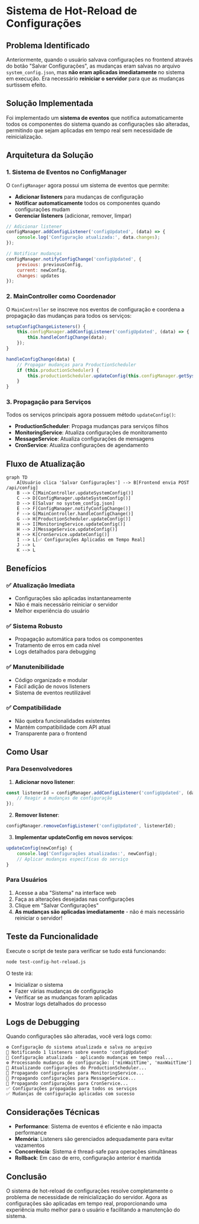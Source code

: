 # Sistema de Hot-Reload de Configurações

## Problema Identificado

Anteriormente, quando o usuário salvava configurações no frontend através do botão "Salvar Configurações", as mudanças eram salvas no arquivo `system_config.json`, mas **não eram aplicadas imediatamente** no sistema em execução. Era necessário **reiniciar o servidor** para que as mudanças surtissem efeito.

## Solução Implementada

Foi implementado um **sistema de eventos** que notifica automaticamente todos os componentes do sistema quando as configurações são alteradas, permitindo que sejam aplicadas em tempo real sem necessidade de reinicialização.

## Arquitetura da Solução

### 1. Sistema de Eventos no ConfigManager

O `ConfigManager` agora possui um sistema de eventos que permite:

- **Adicionar listeners** para mudanças de configuração
- **Notificar automaticamente** todos os componentes quando configurações mudam
- **Gerenciar listeners** (adicionar, remover, limpar)

```javascript
// Adicionar listener
configManager.addConfigListener('configUpdated', (data) => {
    console.log('Configuração atualizada:', data.changes);
});

// Notificar mudanças
configManager.notifyConfigChange('configUpdated', {
    previous: previousConfig,
    current: newConfig,
    changes: updates
});
```

### 2. MainController como Coordenador

O `MainController` se inscreve nos eventos de configuração e coordena a propagação das mudanças para todos os serviços:

```javascript
setupConfigChangeListeners() {
    this.configManager.addConfigListener('configUpdated', (data) => {
        this.handleConfigChange(data);
    });
}

handleConfigChange(data) {
    // Propagar mudanças para ProductionScheduler
    if (this.productionScheduler) {
        this.productionScheduler.updateConfig(this.configManager.getSystemConfig());
    }
}
```

### 3. Propagação para Serviços

Todos os serviços principais agora possuem método `updateConfig()`:

- **ProductionScheduler**: Propaga mudanças para serviços filhos
- **MonitoringService**: Atualiza configurações de monitoramento
- **MessageService**: Atualiza configurações de mensagens
- **CronService**: Atualiza configurações de agendamento

## Fluxo de Atualização

```mermaid
graph TD
    A[Usuário clica 'Salvar Configurações'] --> B[Frontend envia POST /api/config]
    B --> C[MainController.updateSystemConfig()]
    C --> D[ConfigManager.updateSystemConfig()]
    D --> E[Salvar no system_config.json]
    E --> F[ConfigManager.notifyConfigChange()]
    F --> G[MainController.handleConfigChange()]
    G --> H[ProductionScheduler.updateConfig()]
    H --> I[MonitoringService.updateConfig()]
    H --> J[MessageService.updateConfig()]
    H --> K[CronService.updateConfig()]
    I --> L[✅ Configurações Aplicadas em Tempo Real]
    J --> L
    K --> L
```

## Benefícios

### ✅ **Atualização Imediata**
- Configurações são aplicadas instantaneamente
- Não é mais necessário reiniciar o servidor
- Melhor experiência do usuário

### ✅ **Sistema Robusto**
- Propagação automática para todos os componentes
- Tratamento de erros em cada nível
- Logs detalhados para debugging

### ✅ **Manutenibilidade**
- Código organizado e modular
- Fácil adição de novos listeners
- Sistema de eventos reutilizável

### ✅ **Compatibilidade**
- Não quebra funcionalidades existentes
- Mantém compatibilidade com API atual
- Transparente para o frontend

## Como Usar

### Para Desenvolvedores

1. **Adicionar novo listener**:
```javascript
const listenerId = configManager.addConfigListener('configUpdated', (data) => {
    // Reagir a mudanças de configuração
});
```

2. **Remover listener**:
```javascript
configManager.removeConfigListener('configUpdated', listenerId);
```

3. **Implementar updateConfig em novos serviços**:
```javascript
updateConfig(newConfig) {
    console.log('Configurações atualizadas:', newConfig);
    // Aplicar mudanças específicas do serviço
}
```

### Para Usuários

1. Acesse a aba "Sistema" na interface web
2. Faça as alterações desejadas nas configurações
3. Clique em "Salvar Configurações"
4. **As mudanças são aplicadas imediatamente** - não é mais necessário reiniciar o servidor!

## Teste da Funcionalidade

Execute o script de teste para verificar se tudo está funcionando:

```bash
node test-config-hot-reload.js
```

O teste irá:
- Inicializar o sistema
- Fazer várias mudanças de configuração
- Verificar se as mudanças foram aplicadas
- Mostrar logs detalhados do processo

## Logs de Debugging

Quando configurações são alteradas, você verá logs como:

```
⚙️ Configuração do sistema atualizada e salva no arquivo
📢 Notificando 1 listeners sobre evento 'configUpdated'
🔄 Configuração atualizada - aplicando mudanças em tempo real...
⚙️ Processando mudanças de configuração: ['minWaitTime', 'maxWaitTime']
🔄 Atualizando configurações do ProductionScheduler...
🔄 Propagando configurações para MonitoringService...
🔄 Propagando configurações para MessageService...
🔄 Propagando configurações para CronService...
✅ Configurações propagadas para todos os serviços
✅ Mudanças de configuração aplicadas com sucesso
```

## Considerações Técnicas

- **Performance**: Sistema de eventos é eficiente e não impacta performance
- **Memória**: Listeners são gerenciados adequadamente para evitar vazamentos
- **Concorrência**: Sistema é thread-safe para operações simultâneas
- **Rollback**: Em caso de erro, configuração anterior é mantida

## Conclusão

O sistema de hot-reload de configurações resolve completamente o problema de necessidade de reinicialização do servidor. Agora as configurações são aplicadas em tempo real, proporcionando uma experiência muito melhor para o usuário e facilitando a manutenção do sistema.

